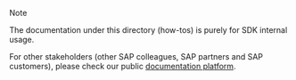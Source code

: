 > [!note]
> The documentation under this directory (how-tos) is purely for SDK internal usage.
> 
> For other stakeholders (other SAP colleagues, SAP partners and SAP customers), please check our public [documentation platform](https://sap.github.io/cloud-sdk/).
